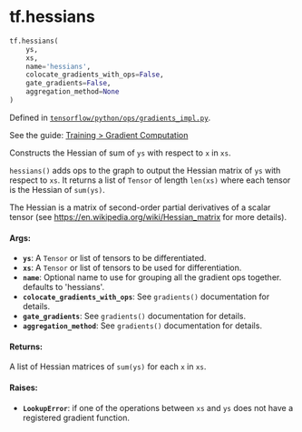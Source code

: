 <div itemscope itemtype="http://developers.google.com/ReferenceObject">
<meta itemprop="name" content="tf.hessians" />
</div>

# tf.hessians

``` python
tf.hessians(
    ys,
    xs,
    name='hessians',
    colocate_gradients_with_ops=False,
    gate_gradients=False,
    aggregation_method=None
)
```



Defined in [`tensorflow/python/ops/gradients_impl.py`](https://www.tensorflow.org/code/tensorflow/python/ops/gradients_impl.py).

See the guide: [Training > Gradient Computation](../../../api_guides/python/train.md#Gradient_Computation)

Constructs the Hessian of sum of `ys` with respect to `x` in `xs`.

`hessians()` adds ops to the graph to output the Hessian matrix of `ys`
with respect to `xs`.  It returns a list of `Tensor` of length `len(xs)`
where each tensor is the Hessian of `sum(ys)`.

The Hessian is a matrix of second-order partial derivatives of a scalar
tensor (see https://en.wikipedia.org/wiki/Hessian_matrix for more details).

#### Args:

* <b>`ys`</b>: A `Tensor` or list of tensors to be differentiated.
* <b>`xs`</b>: A `Tensor` or list of tensors to be used for differentiation.
* <b>`name`</b>: Optional name to use for grouping all the gradient ops together.
    defaults to 'hessians'.
* <b>`colocate_gradients_with_ops`</b>: See `gradients()` documentation for details.
* <b>`gate_gradients`</b>: See `gradients()` documentation for details.
* <b>`aggregation_method`</b>: See `gradients()` documentation for details.


#### Returns:

A list of Hessian matrices of `sum(ys)` for each `x` in `xs`.


#### Raises:

* <b>`LookupError`</b>: if one of the operations between `xs` and `ys` does not
    have a registered gradient function.